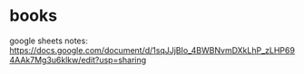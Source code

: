 # books
google sheets notes:
https://docs.google.com/document/d/1sqJJjBIo_4BWBNvmDXkLhP_zLHP694AAk7Mg3u6klkw/edit?usp=sharing
